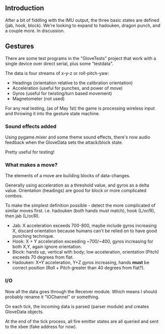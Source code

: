 ## Introduction ##

After a bit of fiddling with the IMU output, the three basic states are defined (jab, hook, block). We're looking to expand to hadouken, dragon punch, and a couple more. In discussion.

## Gestures ##

There are some test programs in the "GloveTests" project that work with a single device over direct serial, plus some "testdata".

The data is four streams of x-y-z or roll-pitch-yaw:
  * Headings (orientation relative to the calibration orientation)
  * Acceleration (useful for punches, and power of move)
  * Gyros (useful for twisting/turn based movement)
  * Magnetometer (not used)

For any real testing, (as of May 1st) the game is processing wireless input and throwing it into the gesture state machine.

### Sound effects added ###

Using pygame.mixer and some theme sound effects, there's now audio feedback when the GloveData sets the attack/block state.

Pretty useful for testing!

### What makes a move? ###

The elements of a move are building blocks of data-changes.

Generally using acceleration as a threshold value, and gyros as a delta value. Orientation (headings) are good for block or more complicated combos.

To make the simplest definition possible - detect the more complicated of similar moves first. i.e. hadouken (both hands must match), hook (L/or/R), then jab (L/or/R).

  * Jab: X acceleration exceeds 700-800, maybe include gyros increasing X, discard orientation because humans can't be relied on to have good punching technique.
  * Hook: X + Y acceleration exceeding ~700/~400, gyros increasing for both X,Y, again ignore orientation.
  * Block: hands up, vertical with body; low acceleration, orientation (Pitch) exceeds 70 degrees from flat.
  * Hadouken: X+Y acceleration, Y+Z gyros increasing, hands **must** be correct position (Roll + Pitch greater than 40 degrees from flat?).


### I/O ###

Now all the data goes through the Receiver module. Which means I should probably rename it "IOChannel" or something.

On each tick, the incoming data is parsed (parser module) and creates GloveData objects.

At the end of the tick process, all fire emitter states are all queried and sent to the xbee (fake address for now).


